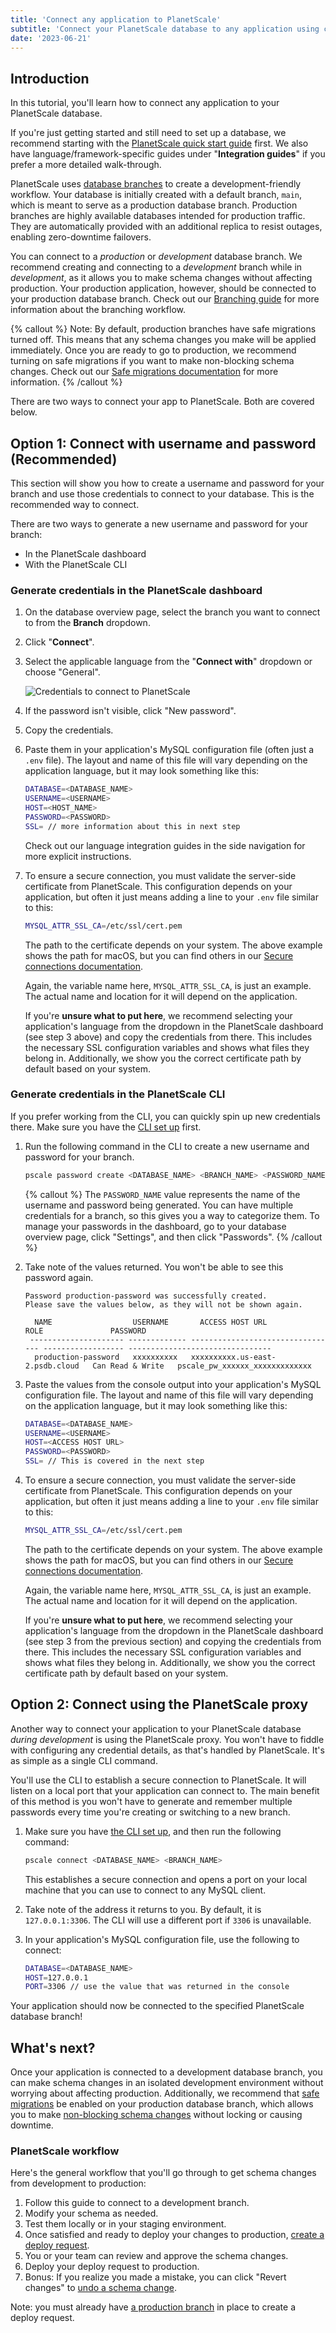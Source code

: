 ```yaml
---
title: 'Connect any application to PlanetScale'
subtitle: 'Connect your PlanetScale database to any application using connection strings or the PlanetScale proxy.'
date: '2023-06-21'
---
```


## Introduction

In this tutorial, you'll learn how to connect any application to your PlanetScale database.

If you're just getting started and still need to set up a database, we recommend starting with the [PlanetScale quick start guide](/docs/tutorials/planetscale-quick-start-guide) first. We also have language/framework-specific guides under "**Integration guides**" if you prefer a more detailed walk-through.

PlanetScale uses [database branches](/docs/concepts/branching) to create a development-friendly workflow. Your database is initially created with a default branch, `main`, which is meant to serve as a production database branch. Production branches are highly available databases intended for production traffic. They are automatically provided with an additional replica to resist outages, enabling zero-downtime failovers.

You can connect to a _production_ or _development_ database branch. We recommend creating and connecting to a _development_ branch while in _development_, as it allows you to make schema changes without affecting production. Your production application, however, should be connected to your production database branch. Check out our [Branching guide](/docs/concepts/branching) for more information about the branching workflow.

{% callout %}
Note: By default, production branches have safe migrations turned off. This means that any schema changes you make will be applied immediately. Once you are ready to go to production, we recommend turning on safe migrations if you want to make non-blocking schema changes. Check out our [Safe migrations documentation](/docs/concepts/safe-migrations) for more information.
{% /callout %}

There are two ways to connect your app to PlanetScale. Both are covered below.

## Option 1: Connect with username and password (Recommended)

This section will show you how to create a username and password for your branch and use those credentials to connect to your database. This is the recommended way to connect.

There are two ways to generate a new username and password for your branch:

- In the PlanetScale dashboard
- With the PlanetScale CLI

### Generate credentials in the PlanetScale dashboard

1. On the database overview page, select the branch you want to connect to from the **Branch** dropdown.
2. Click "**Connect**".
3. Select the applicable language from the "**Connect with**" dropdown or choose "General".

   ![Credentials to connect to PlanetScale](/assets/docs/tutorials/connect-any-application/credentials-2.png?v2)

4. If the password isn't visible, click "New password".
5. Copy the credentials.
6. Paste them in your application's MySQL configuration file (often just a `.env` file). The layout and name of this file will vary depending on the application language, but it may look something like this:

   ```bash
   DATABASE=<DATABASE_NAME>
   USERNAME=<USERNAME>
   HOST=<HOST_NAME>
   PASSWORD=<PASSWORD>
   SSL= // more information about this in next step
   ```

   Check out our language integration guides in the side navigation for more explicit instructions.

7. To ensure a secure connection, you must validate the server-side certificate from PlanetScale. This configuration depends on your application, but often it just means adding a line to your `.env` file similar to this:

   ```bash
   MYSQL_ATTR_SSL_CA=/etc/ssl/cert.pem
   ```

   The path to the certificate depends on your system. The above example shows the path for macOS, but you can find others in our [Secure connections documentation](/docs/concepts/secure-connections#ca-root-configuration).

   Again, the variable name here, `MYSQL_ATTR_SSL_CA`, is just an example. The actual name and location for it will depend on the application.

   If you're **unsure what to put here**, we recommend selecting your application's language from the dropdown in the PlanetScale dashboard (see step 3 above) and copy the credentials from there. This includes the necessary SSL configuration variables and shows what files they belong in. Additionally, we show you the correct certificate path by default based on your system.

### Generate credentials in the PlanetScale CLI

If you prefer working from the CLI, you can quickly spin up new credentials there. Make sure you have the [CLI set up](/docs/concepts/planetscale-environment-setup) first.

1. Run the following command in the CLI to create a new username and password for your branch.

   ```bash
   pscale password create <DATABASE_NAME> <BRANCH_NAME> <PASSWORD_NAME>
   ```

   {% callout %}
   The `PASSWORD_NAME` value represents the name of the username and password being generated. You can have multiple credentials for a branch, so this gives you a way to categorize them. To manage your passwords in the dashboard, go to your database overview page, click "Settings", and then click "Passwords".
   {% /callout %}

2. Take note of the values returned. You won't be able to see this password again.

   ```
   Password production-password was successfully created.
   Please save the values below, as they will not be shown again.

     NAME                  USERNAME       ACCESS HOST URL                     ROLE               PASSWORD
    --------------------- ------------- --------------------------------- ------------------ --------------------------------
     production-password   xxxxxxxxxx   xxxxxxxxxx.us-east-2.psdb.cloud   Can Read & Write   pscale_pw_xxxxxx_xxxxxxxxxxxxx
   ```

3. Paste the values from the console output into your application's MySQL configuration file. The layout and name of this file will vary depending on the application language, but it may look something like this:

   ```bash
   DATABASE=<DATABASE_NAME>
   USERNAME=<USERNAME>
   HOST=<ACCESS HOST URL>
   PASSWORD=<PASSWORD>
   SSL= // This is covered in the next step
   ```

4. To ensure a secure connection, you must validate the server-side certificate from PlanetScale. This configuration depends on your application, but often it just means adding a line to your `.env` file similar to this:

   ```bash
   MYSQL_ATTR_SSL_CA=/etc/ssl/cert.pem
   ```

   The path to the certificate depends on your system. The above example shows the path for macOS, but you can find others in our [Secure connections documentation](/docs/concepts/secure-connections#ca-root-configuration).

   Again, the variable name here, `MYSQL_ATTR_SSL_CA`, is just an example. The actual name and location for it will depend on the application.

   If you're **unsure what to put here**, we recommend selecting your application's language from the dropdown in the PlanetScale dashboard (see step 3 from the previous section) and copying the credentials from there. This includes the necessary SSL configuration variables and shows what files they belong in. Additionally, we show you the correct certificate path by default based on your system.

## Option 2: Connect using the PlanetScale proxy

Another way to connect your application to your PlanetScale database _during development_ is using the PlanetScale proxy. You won't have to fiddle with configuring any credential details, as that's handled by PlanetScale. It's as simple as a single CLI command.

You'll use the CLI to establish a secure connection to PlanetScale. It will listen on a local port that your application can connect to. The main benefit of this method is you won't have to generate and remember multiple passwords every time you're creating or switching to a new branch.

1. Make sure you have [the CLI set up](/docs/concepts/planetscale-environment-setup), and then run the following command:

   ```bash
   pscale connect <DATABASE_NAME> <BRANCH_NAME>
   ```

   This establishes a secure connection and opens a port on your local machine that you can use to connect to any MySQL client.

2. Take note of the address it returns to you. By default, it is `127.0.0.1:3306`. The CLI will use a different port if `3306` is unavailable.

3. In your application's MySQL configuration file, use the following to connect:

   ```bash
   DATABASE=<DATABASE_NAME>
   HOST=127.0.0.1
   PORT=3306 // use the value that was returned in the console
   ```

Your application should now be connected to the specified PlanetScale database branch!

## What's next?

Once your application is connected to a development database branch, you can make schema changes in an isolated development environment without worrying about affecting production. Additionally, we recommend that [safe migrations](/docs/concepts/safe-migrations) be enabled on your production database branch, which allows you to make [non-blocking schema changes](/docs/concepts/nonblocking-schema-changes) without locking or causing downtime.

### PlanetScale workflow

Here's the general workflow that you'll go through to get schema changes from development to production:

1. Follow this guide to connect to a development branch.
2. Modify your schema as needed.
3. Test them locally or in your staging environment.
4. Once satisfied and ready to deploy your changes to production, [create a deploy request](/docs/concepts/deploy-requests).
5. You or your team can review and approve the schema changes.
6. Deploy your deploy request to production.
7. Bonus: If you realize you made a mistake, you can click "Revert changes" to [undo a schema change](/docs/concepts/deploy-requests#revert-a-schema-change).

Note: you must already have [a production branch](/docs/concepts/branching#promote-a-branch-to-production) in place to create a deploy request.

